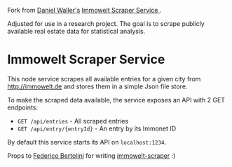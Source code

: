 Fork from [Daniel Waller's](https://github.com/d4l-w4r) [Immowelt Scraper Service ](https://github.com/d4l-w4r/immonet-scraper-service).

Adjusted for use in a research project.
The goal is to scrape publicly available real estate data for statistical analysis.

# Immowelt Scraper Service

This node service scrapes all available entries for a given city from http://immowelt.de and stores them in a simple Json file store.

To make the scraped data available, the service exposes an API with 2 GET endpoints:
* `GET /api/entries` - All scraped entries
* `GET /api/entry/{entryId}` - An entry by its Immonet ID

By default this service starts its API on `localhost:1234`.

Props to [Federico Bertolini](https://github.com/fedebertolini) for writing [immowelt-scraper](https://www.npmjs.com/package/immowelt-scraper) :)
